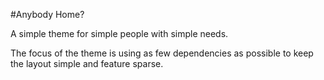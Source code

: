 #Anybody Home?

A simple theme for simple people with simple needs.

The focus of the theme is using as few dependencies as possible to keep the layout simple and feature sparse. 
